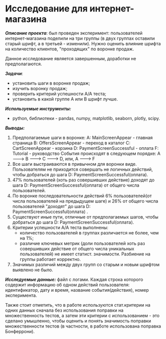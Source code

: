 # **Исследование для интернет-магазина**



***Описание проекта***:
 был проведен эксперимент: пользователей интернет-магазина поделили на три группы (в двух группах оставили старый шрифт, а в третьей - изменили). Нужно оценить влияние  шрифта на количество клиентов, "проходящих" по воронке продаж. 

 Данное исследование является завершенным, доработки не предполагаются.

***Задачи***:
  - установить шаги в воронке продаж;
  - изучить воронку продаж;
  - проверить критерий успешности А/А теста;
  - установить в какой группе А или В шрифт лучше.

***Используемые инструменты:***
   - python, библиотеки - pandas, numpy, matplotlib, seaborn, plotly, scipy.


***Выводы:***
  1. Предполагаемые шаги в воронке:
    А: MainScreenAppear - главная страница 
    B: OffersScreenAppear - переход в каталог
    C: CartScreenAppear - корзина
    D: PaymentScreenSuccessful - оплата
    F: Tutorial - руководство
    События происходят в следующем порядке: A ---> B ---> C ---> D, или, A ---> F
  1. Все шаги выстраиваются в привычном для воронки виде. Пользователям не приходится совершать не логичных действий, чтобы добраться до шага D: PaymentScreenSuccessful(оплата).
  1. 47% пользователей (хоть раз совершивших действие)  доходят до шага D: PaymentScreenSuccessful(оплата) от общего числа пользователей.
  1. По воронке последовательности действий 6% пользователей(от числа пользователей на предыдущем шаге) и 26% от общего числа пользователей "доходят" до шага D: PaymentScreenSuccessful(оплата) .
  1. Существуют иные пути, отличные от предполагаемых шагов, чтобы добраться до шага D: PaymentScreenSuccessful(оплата).
  1. Критерии успешности А/А теста выполнены:
     - количество пользователей в группах различается не более, чем на 1%;
     - различие ключевых метрик (доли пользователей хоть раз совершивших действие от общего числа уникальных пользователей) не имеет статист. значимости.
     Разбиение на группы работает корректно.
  1. Значимых различий между двух групп со старым и новым шрифтом выявлено не было. 


***Исследуемые данные:*** файл с логами. Каждая строка которого содержит информацию об одном действий пользователя: идентификатор, дату и время, название события(действия), номер эксперимента.

Также стоит отметить, что в работе используются стат.критерии на одних  данных сначала без использования поправки на множественность тестов, а затем эти критерии с использованием - это сделано умышленно, чтобы оценить и понять значимость поправки множественности тестов (в частности, в работе использована поправка Бонферрони).
